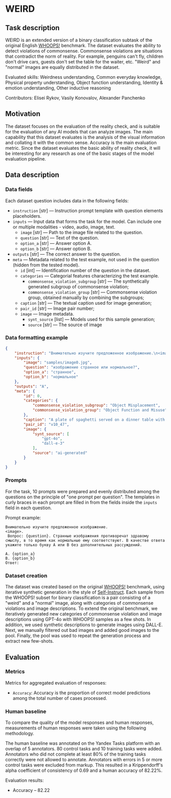 # WEIRD


## Task description

WEIRD is an extended version of a binary classification subtask of the original English [WHOOPS!](https://whoops-benchmark.github.io/) benchmark. The dataset evaluates the ability to detect violations of commonsense. Commonsense violations are situations that contradict the norm of reality. For example, penguins can't fly, children don't drive cars, guests don't set the table for the waiter, etc. "Weird" and "normal" images are equally distributed in the dataset.

Evaluated skills: Weirdness understanding, Common everyday knowledge, Physical property understanding, Object function understanding, Identity & emotion understanding, Other inductive reasoning

Contributors: Elisei Rykov, Vasily Konovalov, Alexander Panchenko


## Motivation

The dataset focuses on the evaluation of the reality check, and is suitable for the evaluation of any AI models that can analyze images. The main capability that this dataset evaluates is the analysis of the visual information and collating it with the common sense. Accuracy is the main evaluation metric. Since the dataset evaluates the basic ability of reality check, it will be interesting for any research as one of the basic stages of the model evaluation pipeline.


## Data description

### Data fields

Each dataset question includes data in the following fields:

- `instruction` [str] — Instruction prompt template with question elements placeholders.
- `inputs` — Input data that forms the task for the model. Can include one or multiple modalities - video, audio, image, text.
    - `image` [str] — Path to the image file related to the question.
    - `question` [str] — Text of the question.
    - `option_a` [str] — Answer option A.
    - `option_b` [str] — Answer option B.
- `outputs` [str] — The correct answer to the question.
- `meta` — Metadata related to the test example, not used in the question (hidden from the tested model).
    - `id` [int] — Identification number of the question in the dataset.
    - `categories` — Categorial features characterizing the test example.
        - `commonsense_violation_subgroup` [str] — The synthetically generated subgroup of commonsense violation;
        - `commonsense_violation_group` [str] — Commonsense violation group, obtained manually by combining the subgroups;
    - `caption` [str] — The textual caption used for image generation;
    - `pair_id` [str] — Image pair number;
    - `image` — Image metadata.
        - `synt_source` [list] — Models used for this sample generation;
        - `source` [str] — The source of image


### Data formatting example

```json
{
    "instruction": "Внимательно изучите предложенное изображение.\n<image>.\n Вопрос: {question}. Странные изображения противоречат здравому смыслу, в то время как нормальные ему соответствуют. В качестве ответа укажите только букву A или B без дополнительных рассуждений.\n\nA. {option_a}\nB. {option_b}\nОтвет:",
    "inputs": {
        "image": "samples/image0.jpg",
        "question": "изображение странное или нормальное?",
        "option_a": "странное",
        "option_b": "нормальное"
    },
    "outputs": "A",
    "meta": {
        "id": 0,
        "categories": {
            "commonsense_violation_subgroup": "Object Misplacement",
            "commonsense_violation_group": "Object Function and Misuse"
        },
        "caption": "A plate of spaghetti served on a dinner table with a fork.",
        "pair_id": "v10_47",
        "image": {
            "synt_source": [
                "gpt-4o",
                "dall-e-3"
            ],
            "source": "ai-generated"
        }
    }
}
```


### Prompts

For the task, 10 prompts were prepared and evenly distributed among the questions on the principle of "one prompt per question". The templates in curly braces in each prompt are filled in from the fields inside the `inputs` field in each question.

Prompt example:

```
Внимательно изучите предложенное изображение.
<image>.
 Вопрос: {question}. Странные изображения противоречат здравому смыслу, в то время как нормальные ему соответствуют. В качестве ответа укажите только букву A или B без дополнительных рассуждений.

A. {option_a}
B. {option_b}
Ответ:
```


### Dataset creation

The dataset was created based on the original [WHOOPS!](https://whoops-benchmark.github.io/) benchmark, using iterative synthetic generation in the style of [Self-Instruct](https://github.com/yizhongw/self-instruct). Each sample from the WHOOPS! subset for binary classification is a pair consisting of a "weird" and a "normal" image, along with categories of commonsense violations and image descriptions. To extend the original benchmark, we iteratively generated new categories of commonsense violation and image descriptions using GPT-4o with WHOOPS! samples as a few shots. In addition, we used synthetic descriptions to generate images using DALL-E. Next, we manually filtered out bad images and added good images to the pool. Finally, the pool was used to repeat the generation process and extract new few-shots.


## Evaluation


### Metrics

Metrics for aggregated evaluation of responses:

- `Accuracy`: Accuracy is the proportion of correct model predictions among the total number of cases processed.


### Human baseline

To compare the quality of the model responses and human responses, measurements of human responses were taken using the following methodology.

The human baseline was annotated on the Yandex Tasks platform with an overlap of 5 annotators. 80 control tasks and 10 training tasks were added. Annotators who did not complete at least 80% of the training tasks correctly were not allowed to annotate. Annotators with errors in 5 or more control tasks were excluded from markup. This resulted in a Krippendorff's alpha coefficient of consistency of 0.69 and a human accuracy of 82.22%.

Evaluation results:

- Accuracy – 82.22
